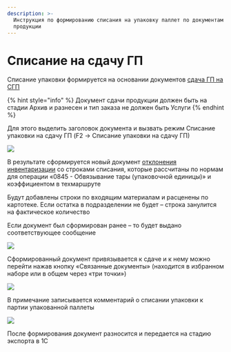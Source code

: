```yaml
---
description: >-
  Инструкция по формированию списания на упаковку паллет по документам сдачи
  продукции
---
```


# Списание на сдачу ГП

Списание упаковки формируется на основании документов [сдача ГП на СГП](../../../otgruzka-produkcii/sdacha-produkcii-na-sgp-1.md)

{% hint style="info" %}
Документ сдачи продукции должен быть на стадии Архив и разнесен и тип заказа не должен быть Услуги
{% endhint %}

Для этого выделить заголовок документа и вызвать режим Списание упаковки на сдачу ГП (F2 -> Списание упаковки на сдачу ГП)

![](<../../../../.gitbook/assets/0 (65)>)

В результате сформируется новый документ [отклонения инвентаризации](../otklonenie-inventarizacii.md) со строками списания, которые рассчитаны по нормам для операции «0845 - Обвязывание тары (упаковочной единицы)» и коэффициентом в техмаршруте

Будут добавлены строки по входящим материалам и расценены по картотеке. Если остатка в подразделении не будет – строка занулится на фактическое количество

Если документ был сформирован ранее – то будет выдано соответствующее сообщение

![](<../../../../.gitbook/assets/1 (49)>)

Сформированный документ привязывается к сдаче и к нему можно перейти нажав кнопку «Связанные документы» (находится в избранном наборе или в общем через «три точки»)

![](<../../../../.gitbook/assets/2 (50)>)

В примечание записывается комментарий о списании упаковки к партии упакованной паллеты

![](<../../../../.gitbook/assets/3 (30)>)

После формирования документ разносится и передается на стадию экспорта в 1С
